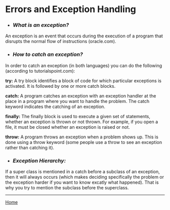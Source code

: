 # Errors and Exception Handling

* ### *What is an exception?*
An exception is an event that occurs during the execution of a program that disrupts the normal flow of instructions (oracle.com).

* ### *How to catch an exception?*
In order to catch an exception (in both languages) you can do the following (according to tutorialspoint.com):

   **try:** A try block identifies a block of code for which particular exceptions is activated. It is followed by one or more catch blocks.

   **catch:** A program catches an exception with an exception handler at the place in a program where you want to handle the problem. The catch keyword indicates the catching of an exception.

   **finally:** The finally block is used to execute a given set of statements, whether an exception is thrown or not thrown. For example, if you open a file, it must be closed whether an exception is raised or not.

   **throw:** A program throws an exception when a problem shows up. This is done using a throw keyword (some people use a throw to see an exception rather than catching it).

* ### *Exception Hierarchy:*
If a super class is mentioned in a catch before a subclass of an exception, then it will always occurs (which makes deciding specifically the problem or the exception harder if you want to know excatly what happened). That is why you try to mention the subclass before the superclass. 


---
[Home](../README.md)


